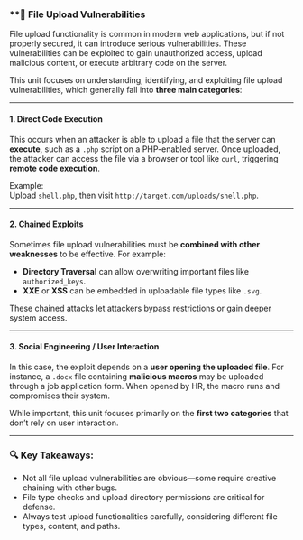 ### **📂 File Upload Vulnerabilities

File upload functionality is common in modern web applications, but if not properly secured, it can introduce serious vulnerabilities. These vulnerabilities can be exploited to gain unauthorized access, upload malicious content, or execute arbitrary code on the server.

This unit focuses on understanding, identifying, and exploiting file upload vulnerabilities, which generally fall into **three main categories**:

---

#### **1. Direct Code Execution**

This occurs when an attacker is able to upload a file that the server can **execute**, such as a `.php` script on a PHP-enabled server. Once uploaded, the attacker can access the file via a browser or tool like `curl`, triggering **remote code execution**.

Example:  
Upload `shell.php`, then visit `http://target.com/uploads/shell.php`.

---

#### **2. Chained Exploits**

Sometimes file upload vulnerabilities must be **combined with other weaknesses** to be effective. For example:

- **Directory Traversal** can allow overwriting important files like `authorized_keys`.
- **XXE** or **XSS** can be embedded in uploadable file types like `.svg`.

These chained attacks let attackers bypass restrictions or gain deeper system access.

---

#### **3. Social Engineering / User Interaction**

In this case, the exploit depends on a **user opening the uploaded file**. For instance, a `.docx` file containing **malicious macros** may be uploaded through a job application form. When opened by HR, the macro runs and compromises their system.

While important, this unit focuses primarily on the **first two categories** that don’t rely on user interaction.

---

### 🔍 Key Takeaways:

- Not all file upload vulnerabilities are obvious—some require creative chaining with other bugs.
- File type checks and upload directory permissions are critical for defense.
- Always test upload functionalities carefully, considering different file types, content, and paths.